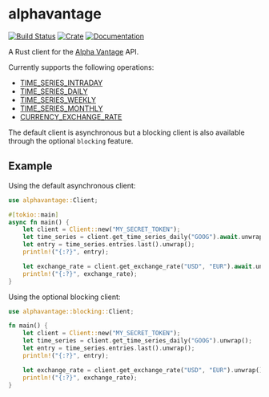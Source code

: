 # alphavantage

[![Build Status](https://travis-ci.org/asmarques/alphavantage.svg)](https://travis-ci.org/asmarques/alphavantage)
[![Crate](https://img.shields.io/crates/v/alphavantage.svg)](https://crates.io/crates/alphavantage)
[![Documentation](https://docs.rs/alphavantage/badge.svg)](https://docs.rs/alphavantage)

A Rust client for the [Alpha Vantage](https://www.alphavantage.co) API.

Currently supports the following operations:

- [TIME_SERIES_INTRADAY](https://www.alphavantage.co/documentation/#intraday)
- [TIME_SERIES_DAILY](https://www.alphavantage.co/documentation/#daily)
- [TIME_SERIES_WEEKLY](https://www.alphavantage.co/documentation/#weekly)
- [TIME_SERIES_MONTHLY](https://www.alphavantage.co/documentation/#monthly)
- [CURRENCY_EXCHANGE_RATE](https://www.alphavantage.co/documentation/#crypto-exchange)

The default client is asynchronous but a blocking client is also available through the optional `blocking` feature.

## Example

Using the default asynchronous client:

```rust
use alphavantage::Client;

#[tokio::main]
async fn main() {
    let client = Client::new("MY_SECRET_TOKEN");
    let time_series = client.get_time_series_daily("GOOG").await.unwrap();
    let entry = time_series.entries.last().unwrap();
    println!("{:?}", entry);

    let exchange_rate = client.get_exchange_rate("USD", "EUR").await.unwrap();
    println!("{:?}", exchange_rate);
}
```

Using the optional blocking client:

```rust
use alphavantage::blocking::Client;

fn main() {
    let client = Client::new("MY_SECRET_TOKEN");
    let time_series = client.get_time_series_daily("GOOG").unwrap();
    let entry = time_series.entries.last().unwrap();
    println!("{:?}", entry);

    let exchange_rate = client.get_exchange_rate("USD", "EUR").unwrap();
    println!("{:?}", exchange_rate);
}
```
